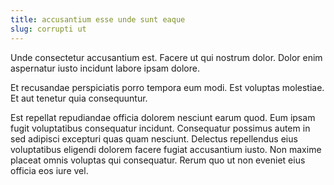 ```yaml
---
title: accusantium esse unde sunt eaque
slug: corrupti ut
---
```


Unde consectetur accusantium est. Facere ut qui nostrum dolor. Dolor enim aspernatur iusto incidunt labore ipsam dolore.

Et recusandae perspiciatis porro tempora eum modi. Est voluptas molestiae. Et aut tenetur quia consequuntur.

Est repellat repudiandae officia dolorem nesciunt earum quod. Eum ipsam fugit voluptatibus consequatur incidunt. Consequatur possimus autem in sed adipisci excepturi quas quam nesciunt. Delectus repellendus eius voluptatibus eligendi dolorem facere fugiat accusantium iusto. Non maxime placeat omnis voluptas qui consequatur. Rerum quo ut non eveniet eius officia eos iure vel.
